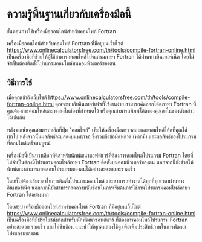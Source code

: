 ความรู้พื้นฐานเกี่ยวกับเครื่องมือนี้
====================================

ขั้นตอนการใช้เครื่องมือออนไลน์สำหรับคอมไพล์ Fortran

เครื่องมือออนไลน์สำหรับคอมไพล์ Fortran ที่มีอยู่บนเว็บไซต์ <https://www.onlinecalculatorsfree.com/th/tools/compile-fortran-online.html> เป็นเครื่องมือที่ช่วยให้ผู้ใช้สามารถคอมไพล์โปรแกรมภาษา Fortran ได้ผ่านทางอินเทอร์เน็ต โดยไม่จำเป็นต้องติดตั้งโปรแกรมคอมไพล์บนคอมพิวเตอร์ของตน

วิธีการใช้
----------

เมื่อคุณเข้าถึงเว็บไซต์ <https://www.onlinecalculatorsfree.com/th/tools/compile-fortran-online.html> คุณจะพบกับอินเทอร์เฟซที่ใช้งานง่าย สามารถคัดลอกโค้ดภาษา Fortran ที่คุณต้องการคอมไพล์และวางลงในช่องที่กำหนดไว้ หรือคุณสามารถพิมพ์โค้ดของคุณลงในช่องดังกล่าวได้เช่นกัน

หลังจากนั้นคุณสามารถคลิกที่ปุ่ม "คอมไพล์" เพื่อให้เครื่องมือตรวจสอบและคอมไพล์โค้ดที่คุณใส่เข้าไป หลังจากนั้นผลลัพธ์จะแสดงบนหน้าจอ ซึ่งรวมถึงข้อผิดพลาด (หากมี) และผลลัพธ์ของโปรแกรมที่คอมไพล์เสร็จสมบูรณ์

เครื่องมือนี้เป็นทางเลือกที่ดีสำหรับนักพัฒนาซอฟต์แวร์ที่ต้องการคอมไพล์โปรแกรม Fortran โดยที่ไม่จำเป็นต้องมีโปรแกรมคอมไพล์ภาษา Fortran ติดตั้งบนคอมพิวเตอร์ของตน นอกจากนี้ยังช่วยให้นักพัฒนาสามารถทดสอบโปรแกรมของตนได้อย่างสะดวกและรวดเร็ว

โดยที่ไม่ต้องเสียเวลาในการติดตั้งโปรแกรมคอมไพล์ และสามารถทำงานได้ทุกที่ทุกเวลาผ่านทางอินเทอร์เน็ต นอกจากนี้ยังสามารถลดความซับซ้อนในการเริ่มต้นการใช้งานโปรแกรมคอมไพล์ภาษา Fortran ได้อย่างมาก

โดยสรุป เครื่องมือออนไลน์สำหรับคอมไพล์ Fortran ที่มีอยู่บนเว็บไซต์ <https://www.onlinecalculatorsfree.com/th/tools/compile-fortran-online.html> เป็นเครื่องมือที่มีประโยชน์มากสำหรับนักพัฒนาซอฟต์แวร์ ที่ต้องการคอมไพล์โปรแกรม Fortran อย่างสะดวก รวดเร็ว และไม่ซับซ้อน แนะนำให้ทุกคนลองใช้ดู เพื่อเพิ่มประสิทธิภาพในการพัฒนาโปรแกรมของตน